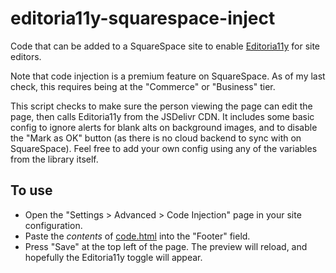 # editoria11y-squarespace-inject
Code that can be added to a SquareSpace site to enable [Editoria11y](https://github.com/itmaybejj/editoria11y) for site editors.

Note that code injection is a premium feature on SquareSpace. As of my last check, this requires being at the "Commerce" or "Business" tier.

This script checks to make sure the person viewing the page can edit the page, then calls Editoria11y from the JSDelivr CDN. It includes some basic config to ignore alerts for blank alts on background images, and to disable the "Mark as OK" button (as there is no cloud backend to sync with on SquareSpace). Feel free to add your own config using any of the variables from the library itself.

## To use 
* Open the "Settings > Advanced > Code Injection" page in your site configuration.
* Paste the *contents* of [code.html](https://github.com/itmaybejj/editoria11y-squarespace-inject/blob/main/code.html) into the "Footer" field.
* Press "Save" at the top left of the page. The preview will reload, and hopefully the Editoria11y toggle will appear.
